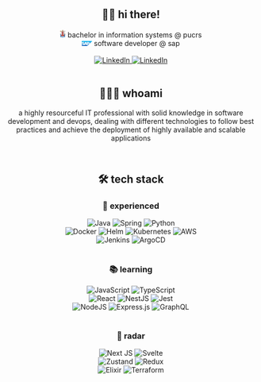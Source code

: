 <div align="center">
  <div>
    <h2>👋🏻 hi there!</h2>
    <div>
      <img
        src="./img/pucrs-logo.png"
        height="16px"
        weight="16px"
        display="block">
        bachelor in information systems @ pucrs
      </img>
      <br />
      <img
        src="./img/sap-logo.png"
        height="10px"
        weight="10px"
        display="block">
        software developer @ sap
      </img>
    </div>
    <br />
    <div>
      <a href="https://www.linkedin.com/in/willianba/">
        <img alt="LinkedIn" src="https://img.shields.io/badge/linkedin%20-%230A66C2.svg?&style=flat-square&logo=linkedin&logoColor=white"/>
      </a>
      <a href="https://www.instagram.com/wbaalves/">
        <img alt="LinkedIn" src="https://img.shields.io/badge/instagram%20-%23E4405F.svg?&style=flat-square&logo=instagram&logoColor=white"/>
      </a>
    </div>
  </div>

  <br />

  <div>
    <h2>👨🏻‍💻 whoami</h2>
    <p>
      a highly resourceful IT professional with solid knowledge in software development and devops, dealing with different technologies to follow best practices and achieve the deployment of highly available and scalable applications
    </p>
  </div>

  <br />

  <h2>🛠 tech stack</h2>
  <div>
    <h3>🧠 experienced</h3>
    <div>
      <img alt="Java" src="https://img.shields.io/badge/java%20-%23007396.svg?&style=flat-square&logo=java&logoColor=white"/>
      <img alt="Spring" src="https://img.shields.io/badge/spring%20-%236DB33F.svg?&style=flat-square&logo=spring&logoColor=white"/>
      <img alt="Python" src="https://img.shields.io/badge/python%20-%2314354C.svg?&style=flat-square&logo=python&logoColor=white"/>
    </div>
    <div>
      <img alt="Docker" src="https://img.shields.io/badge/docker%20-%230db7ed.svg?&style=flat-square&logo=docker&logoColor=white"/>
      <img alt="Helm" src="https://img.shields.io/badge/helm%20-%230F1689.svg?&style=flat-square&logo=helm&logoColor=white" />
      <img alt="Kubernetes" src="https://img.shields.io/badge/kubernetes%20-%23326ce5.svg?&style=flat-square&logo=kubernetes&logoColor=white"/>
      <img alt="AWS" src="https://img.shields.io/badge/aws%20-%23FF9900.svg?&style=flat-square&logo=amazon-aws&logoColor=white"/></div>
    <div>
      <img alt="Jenkins" src="https://img.shields.io/badge/jenkins%20-%23D24939.svg?&style=flat-square&logo=jenkins&logoColor=white"/>
      <img alt="ArgoCD" src="https://img.shields.io/badge/argocd%20-%23ed6d4c.svg?&style=flat-square" />
    </div>
  </div>

  <br />

  <div>
    <h3>📚 learning</h3>
    <div>
      <img alt="JavaScript" src="https://img.shields.io/badge/javascript%20-%23323330.svg?&style=flat-square&logo=javascript&logoColor=%23F7DF1E"/>
      <img alt="TypeScript" src="https://img.shields.io/badge/typescript%20-%23007ACC.svg?&style=flat-square&logo=typescript&logoColor=white"/>
    </div>
    <div>
      <img alt="React" src="https://img.shields.io/badge/react%20-%2320232a.svg?&style=flat-square&logo=react&logoColor=%2361DAFB"/>
      <img alt="NestJS" src="https://img.shields.io/badge/nestjs%20-%23E0234E.svg?&style=flat-square&logo=nestjs&logoColor=white" />
      <img alt="Jest" src="https://img.shields.io/badge/jest%20-%23C21325?&style=flat-square&logo=jest&logoColor=white"/>
    </div>
    <div>
      <img alt="NodeJS" src="https://img.shields.io/badge/node.js%20-%2343853D.svg?&style=flat-square&logo=node.js&logoColor=white"/>
      <img alt="Express.js" src="https://img.shields.io/badge/express.js%20-%23404d59.svg?&style=flat-square"/>
      <img alt="GraphQL" src="https://img.shields.io/badge/-GraphQL-E10098?style=flat-square&logo=graphql"/>
    </div>
  </div>

  <br />

  <div>
    <h3>🎯 radar</h3>
    <div>
      <img alt="Next JS" src="https://img.shields.io/badge/next%20js%20-%23000000.svg?&style=flat-square&logo=next.js&logoColor=white"/>
      <img alt="Svelte" src="https://img.shields.io/badge/svelte%20-%23f1413d.svg?&style=flat-square&logo=svelte&logoColor=white"/>
    </div>
    <div>
      <img alt="Zustand" src="https://img.shields.io/badge/zustand%20-%237F5539.svg?&style=flat-square" />
      <img alt="Redux" src="https://img.shields.io/badge/redux%20-%23593d88.svg?&style=flat-square&logo=redux&logoColor=white"/>
    </div>
    <div>
      <img alt="Elixir" src="https://img.shields.io/badge/elixir-%234B275F.svg?&style=flat-square&logo=elixir&logoColor=white"/>
      <img alt="Terraform" src="https://img.shields.io/badge/terraform%20-%23623CE4.svg?&style=flat-square&logo=terraform&logoColor=white"/>
    </div>
  </div>
</div>

